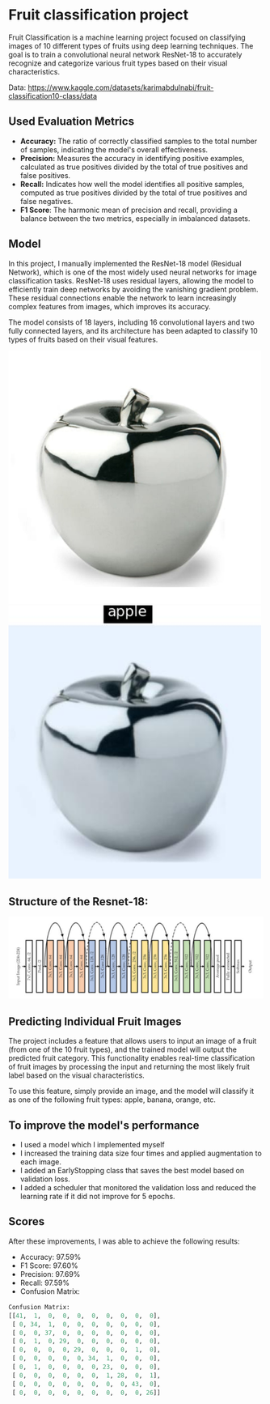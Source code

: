 # Fruit classification project
Fruit Classification is a machine learning project focused on classifying images of 10 different types of fruits using deep learning techniques. The goal is to train a convolutional neural network ResNet-18 to accurately recognize and categorize various fruit types based on their visual characteristics.

Data: https://www.kaggle.com/datasets/karimabdulnabi/fruit-classification10-class/data

## Used Evaluation Metrics
- **Accuracy:** The ratio of correctly classified samples to the total number of samples, indicating the model's overall effectiveness.
- **Precision:** Measures the accuracy in identifying positive examples, calculated as true positives divided by the total of true positives and false positives.
- **Recall:** Indicates how well the model identifies all positive samples, computed as true positives divided by the total of true positives and false negatives.
- **F1 Score**: The harmonic mean of precision and recall, providing a balance between the two metrics, especially in imbalanced datasets.
  
## Model
In this project, I manually implemented the ResNet-18 model (Residual Network), which is one of the most widely used neural networks for image classification tasks. ResNet-18 uses residual layers, allowing the model to efficiently train deep networks by avoiding the vanishing gradient problem. These residual connections enable the network to learn increasingly complex features from images, which improves its accuracy.

The model consists of 18 layers, including 16 convolutional layers and two fully connected layers, and its architecture has been adapted to classify 10 types of fruits based on their visual features.

<img src="https://github.com/kizokubanczyk/Fruit-classification/blob/main/data/external/external.png" alt="external" width="500"/>
<img src="https://github.com/kizokubanczyk/Fruit-classification/blob/main/scores/external_images/image_1.jpeg" alt="external" width="500"/>

## Structure of the Resnet-18:
![ResNet-18](https://github.com/kizokubanczyk/Fruit-classification/blob/main/screenshots/Structure_of_the_Resnet-18.png)

## Predicting Individual Fruit Images
The project includes a feature that allows users to input an image of a fruit (from one of the 10 fruit types), and the trained model will output the predicted fruit category. This functionality enables real-time classification of fruit images by processing the input and returning the most likely fruit label based on the visual characteristics.

To use this feature, simply provide an image, and the model will classify it as one of the following fruit types: apple, banana, orange, etc.

 ## To improve the model's performance
- I used a model which I implemented myself
- I increased the training data size four times and applied augmentation to each image.
- I added an EarlyStopping class that saves the best model based on validation loss.
- I added a scheduler that monitored the validation loss and reduced the learning rate if it did not improve for 5 epochs.

## Scores
After these improvements, I was able to achieve the following results:
- Accuracy: 97.59%
- F1 Score: 97.60%
- Precision: 97.69%
- Recall: 97.59%
- Confusion Matrix:
```python
Confusion Matrix:
[[41,  1,  0,  0,  0,  0,  0,  0,  0,  0],
 [ 0, 34,  1,  0,  0,  0,  0,  0,  0,  0],
 [ 0,  0, 37,  0,  0,  0,  0,  0,  0,  0],
 [ 0,  1,  0, 29,  0,  0,  0,  0,  0,  0],
 [ 0,  0,  0,  0, 29,  0,  0,  0,  1,  0],
 [ 0,  0,  0,  0,  0, 34,  1,  0,  0,  0],
 [ 0,  1,  0,  0,  0,  0, 23,  0,  0,  0],
 [ 0,  0,  0,  0,  0,  0,  1, 28,  0,  1],
 [ 0,  0,  0,  0,  0,  0,  0,  0, 43,  0],
 [ 0,  0,  0,  0,  0,  0,  0,  0,  0, 26]]

